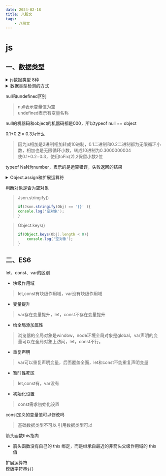 ```yaml
---
date: 2024-02-18
title: 八股文
tags:
    - 八股文
---
```


# js

## 一、数据类型

<details>
<summary>js数据类型 8种</summary>
基础数据类型：Null  Undefined  String  Boolean BigInt Symbol  Number

引用数据类型：Object

</details>

<details>
    <summary>数据类型检测的方式</summary>  

1.typeof  只能检测基础数据类型 null和[]会被检测为object  

```javascript
console.log(typeof 2);               // number
console.log(typeof true);            // boolean
console.log(typeof 'str');           // string
console.log(typeof []);              // object    
console.log(typeof function(){});    // function
console.log(typeof {});              // object
console.log(typeof undefined);       // undefined
console.log(typeof null);            // object
```

2.instanceof 只能检测引用数据类型（引用数据类型才有对象原型）

```javascript
console.log(2 instanceof Number);                    // false
console.log(true instanceof Boolean);                // false 
console.log('str' instanceof String);                // false 
 
console.log([] instanceof Array);                    // true
console.log(function(){} instanceof Function);       // true
console.log({} instanceof Object);                   // true
```

3.constructor  基础数据类型和引用数据类型都可以判断

```javascript
console.log((2).constructor === Number);                // true
console.log((true).constructor === Boolean);            // true
console.log(('str').constructor === String);            // true
console.log(([]).constructor === Array);                // true
console.log((function() {}).constructor === Function);  // true
console.log(({}).constructor === Object);               // true
```

4.Object.prototype.toString.call()

```javascript
var a = Object.prototype.toString;
 
console.log(a.call(2));              //Number
console.log(a.call(true));           //Boolean
console.log(a.call('str'));          //String
console.log(a.call([]));             //Array
console.log(a.call(function(){}));   //Function
console.log(a.call({}));             //Object
console.log(a.call(undefined));      //Undefined
console.log(a.call(null));           //Null
```

</details>

null和undefined区别  

>null表示变量值为空  
undefined表示有变量名称  

null的机器码和object的机器码都是000，所以typeof null == object  

0.1+0.2!= 0.3为什么  
>因为js相加是2进制相加转成10进制，0.1二进制和0.2二进制都为无限循环小数，相加也是无限循环小数，转成10进制为0.3000000004  
使0.1+0.2=0.3，使用toFix(2),2保留小数2位

typeof NaN为number，表示的是运算错误，失败返回的结果  

<details>
  <summary>Object.assign和扩展运算符 </summary>  

>```javascript
>扩展运算符：
>let outObj = {
>  inObj: {a: 1, b: 2}
>}
>let newObj = {...outObj}
>newObj.inObj.a = 2
>console.log(outObj) // {inObj: {a: 2, b: 2}}
>```  

>```javascript
>Object.assign():
>let outObj = {
>  inObj: {a: 1, b: 2}
>}
>let newObj = {...outObj}
>newObj.inObj.a = 2
>console.log(outObj) // {inObj: {a: 2, b: 2}}
>```

全都为浅拷贝  
</details>

判断对象是否为空对象

>Json.stringify()
>
>```javascript
>if(Json.stringify(Obj) == '{}' ){
> console.log('空对象');
>}
>```

>Object.keys()
>
>```javascript
>if(Object.keys(Obj).length < 0){
>     console.log('空对象');
>}
>```

## 二、ES6  

let、const、var的区别  

- 块级作用域  

>let,const有块级作用域，var没有块级作用域  

- 变量提升

> var存在变量提升，let，const不存在变量提升  

- 给全局添加属性  

> 浏览器的全局对象是window，node环境全局对象是global，var声明的变量可以在全局对象上访问，let，const不行。

- 重复声明  

> var可以重复声明变量，后面覆盖全面，let和const不能重复声明变量

- 暂时性死区

> let,const有，var没有

- 初始化设置  

> const需求初始化设置

const定义的变量值可以修改吗

> 基础数据类型不可以
> 引用数据类型可以

箭头函数this指向

- 箭头函数没有自己的 this 绑定，而是继承自最近的非箭头父级作用域的 this 值  

扩展运算符  
模版字符串`${}`
